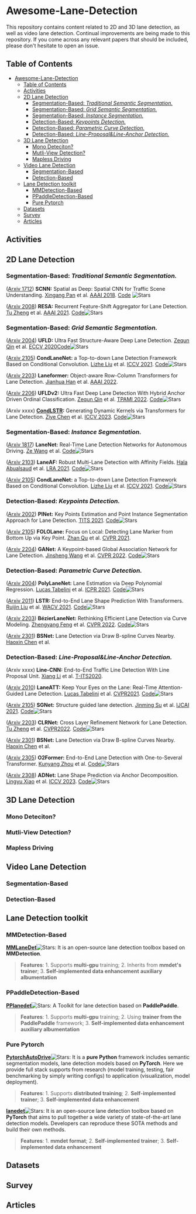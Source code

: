 # Awesome-Lane-Detection

This repository contains content related to 2D and 3D lane detection, as well as video lane detection.
Continual improvements are being made to this repository. If you come across any relevant papers that should be included, please don't hesitate to open an issue.

## Table of Contents

- [Awesome-Lane-Detection](#awesome-lane-detection)
  - [Table of Contents](#table-of-contents)
  - [Activities](#activities)
  - [2D Lane Detection](#2d-lane-detection)
    - [Segmentation-Based: *Traditional Semantic Segmentation.*](#segmentation-based-traditional-semantic-segmentation)
    - [Segmentation-Based: *Grid Semantic Segmentation.*](#segmentation-based-grid-semantic-segmentation)
    - [Segmentation-Based: *Instance Segmentation.*](#segmentation-based-instance-segmentation)
    - [Detection-Based: *Keypoints Detection.*](#detection-based-keypoints-detection)
    - [Detection-Based: *Parametric Curve Detection.*](#detection-based-parametric-curve-detection)
    - [Detection-Based: *Line-Proposal\&Line-Anchor Detection.*](#detection-based-line-proposalline-anchor-detection)
  - [3D Lane Detection](#3d-lane-detection)
    - [Mono Deteciton?](#mono-deteciton)
    - [Mutli-View Detection?](#mutli-view-detection)
    - [Mapless Driving](#mapless-driving)
  - [Video Lane Detection](#video-lane-detection)
    - [Segmentation-Based](#segmentation-based)
    - [Detection-Based](#detection-based)
  - [Lane Detection toolkit](#lane-detection-toolkit)
    - [MMDetection-Based](#mmdetection-based)
    - [PPaddleDetection-Based](#ppaddledetection-based)
    - [Pure Pytorch](#pure-pytorch)
  - [Datasets](#datasets)
  - [Survey](#survey)
  - [Articles](#articles)

## Activities

## 2D Lane Detection

### Segmentation-Based: *Traditional Semantic Segmentation.*

([Arxiv 1712](https://arxiv.org/abs/1712.06080)) **SCNN:** Spatial as Deep: Spatial CNN for Traffic Scene Understanding. [Xingang Pan](https://dblp.uni-trier.de/search/author?author=Xingang%20Pan) et al. [AAAI 2018](https://ojs.aaai.org/index.php/AAAI/article/view/12301). [Code](https://github.com/XingangPan/SCNN) ![Stars](https://img.shields.io/github/stars/XingangPan/SCNN)

([Arxiv 2008](https://arxiv.org/abs/2008.13719)) **RESA:** Recurrent Feature-Shift Aggregator for Lane Detection. [Tu Zheng](https://dblp.uni-trier.de/pid/229/4199.html) et al. [AAAI 2021](https://ojs.aaai.org/index.php/AAAI/article/view/16469). [Code](https://github.com/ZJULearning/resa)![Stars](https://img.shields.io/github/stars/ZJULearning/resa)

### Segmentation-Based: *Grid Semantic Segmentation.*

([Arxiv 2004](https://arxiv.org/abs/2004.11757)) **UFLD:** Ultra Fast Structure-Aware Deep Lane Detection. [Zequn Qin](https://dblp.uni-trier.de/pid/204/2939.html) et al. [ECCV 2020](https://doi.org/10.1007/978-3-030-58586-0_17)[Code](https://github.com/cfzd/Ultra-Fast-Lane-Detection)![Stars](https://img.shields.io/github/stars/cfzd/Ultra-Fast-Lane-Detection)

([Arxiv 2105](https://arxiv.org/abs/2105.05003)) **CondLaneNet:** a Top-to-down Lane Detection Framework Based on Conditional Convolution. [Lizhe Liu](https://dblp.uni-trier.de/pid/193/8041.html) et al. [ICCV 2021](https://doi.org/10.1109/ICCV48922.2021.00375). [Code](https://github.com/aliyun/conditional-lane-detection)![Stars](https://img.shields.io/github/stars/aliyun/conditional-lane-detection)

([Arxiv 2203](https://arxiv.org/abs/2203.09830)) **Laneformer:** Object-aware Row-Column Transformers for Lane Detection. [Jianhua Han](https://dblp.uni-trier.de/pid/29/6207.html) et al. [AAAI 2022](https://ojs.aaai.org/index.php/AAAI/article/view/19961).

([Arxiv 2206](https://arxiv.org/abs/2206.07389)) **UFLDv2:** Ultra Fast Deep Lane Detection With Hybrid Anchor Driven Ordinal Classification. [Zequn Qin](https://dblp.uni-trier.de/pid/204/2939.html) et al. [TPAMI 2022](https://ieeexplore.ieee.org/document/9795098). [Code](https://github.com/cfzd/Ultra-Fast-Lane-Detection-v2)![Stars](https://img.shields.io/github/stars/cfzd/Ultra-Fast-Lane-Detection-v2)

(Arxiv xxxx) **[CondLSTR](https://paperswithcode.com/paper/generating-dynamic-kernels-via-transformers):** Generating Dynamic Kernels via Transformers for Lane Detection. [Ziye Chen](https://dblp.uni-trier.de/pid/208/1746.html) et al. [ICCV 2023](https://openaccess.thecvf.com//content/ICCV2023/html/Chen_Generating_Dynamic_Kernels_via_Transformers_for_Lane_Detection_ICCV_2023_paper.html). [Code](https://github.com/czyczyyzc/CondLSTR)![Stars](https://img.shields.io/github/stars/czyczyyzc/CondLSTR)

### Segmentation-Based: *Instance Segmentation.*

([Arxiv 1817](https://arxiv.org/abs/1807.01726)) **LaneNet:** Real-Time Lane Detection Networks for Autonomous Driving. [Ze Wang](https://dblp.uni-trier.de/search/author?author=Ze%20Wang) et al. [Code](https://paperswithcode.com/paper/lanenet-real-time-lane-detection-networks-for)![Stars](https://img.shields.io/github/stars/klintan/pytorch-lanenet)

([Arxiv 2103](https://arxiv.org/abs/2103.12040)) **LaneAF:** Robust Multi-Lane Detection with Affinity Fields. [Hala Abualsaud](https://dblp.uni-trier.de/pid/288/0904.html) et al. [LRA 2021](https://doi.org/10.1109/LRA.2021.3098066). [Code](https://github.com/sel118/LaneAF)![Stars](https://img.shields.io/github/stars/sel118/LaneAF)

([Arxiv 2105](https://arxiv.org/abs/2105.05003)) **CondLaneNet:** a Top-to-down Lane Detection Framework Based on Conditional Convolution. [Lizhe Liu](https://dblp.uni-trier.de/pid/193/8041.html) et al. [ICCV 2021](https://doi.org/10.1109/ICCV48922.2021.00375). [Code](https://github.com/aliyun/conditional-lane-detection)![Stars](https://img.shields.io/github/stars/aliyun/conditional-lane-detection)

### Detection-Based: *Keypoints Detection.*

([Arxiv 2002](https://arxiv.org/abs/2002.06604)) **PINet:** Key Points Estimation and Point Instance Segmentation Approach for Lane Detection. [TITS 2021](https://doi.org/10.1109/TITS.2021.3088488). [Code](https://paperswithcode.com/paper/key-points-estimation-and-point-instance)![Stars](https://img.shields.io/github/stars/koyeongmin/PINet)

([Arxiv 2105](https://arxiv.org/abs/2105.13680)) **FOLOLane:** Focus on Local: Detecting Lane Marker from Bottom Up via Key Point. [Zhan Qu](https://dblp.uni-trier.de/pid/37/6980.html) et al. [CVPR 2021](https://doi.org/10.1109/CVPR46437.2021.01390).

([Arxiv 2204](https://arxiv.org/abs/2204.07335)) **GANet:** A Keypoint-based Global Association Network for Lane Detection. [Jinsheng Wang](https://dblp.uni-trier.de/pid/61/3609.html) et al. [CVPR 2022](https://doi.org/10.1109/CVPR52688.2022.00145). [Code](https://github.com/Wolfwjs/GANet)![Stars](https://img.shields.io/github/stars/Wolfwjs/GANet)

### Detection-Based: *Parametric Curve Detection.*

([Arxiv 2004](https://arxiv.org/abs/2004.10924)) **PolyLaneNet:** Lane Estimation via Deep Polynomial Regression. [Lucas Tabelini](https://dblp.uni-trier.de/pid/228/1702.html?q=Lucas%20Tabelini%20Torres) et al. [ICPR 2021](https://doi.org/10.1109/ICPR48806.2021.9412265). [Code](https://github.com/lucastabelini/PolyLaneNet)![Stars](https://img.shields.io/github/stars/lucastabelini/PolyLaneNet)

([Arxiv 2011](https://arxiv.org/abs/2011.04233)) **LSTR:** End-to-End Lane Shape Prediction With Transformers. [Ruijin Liu](https://dblp.uni-trier.de/pid/254/7956.html) et al. [WACV 2021](https://doi.org/10.1109/WACV48630.2021.00374). [Code](https://github.com/liuruijin17/LSTR)![Stars](https://img.shields.io/github/stars/liuruijin17/LSTR)

([Arxiv 2203](https://arxiv.org/abs/2203.02431)) **BézierLaneNet:** Rethinking Efficient Lane Detection via Curve Modeling. [Zhengyang Feng](https://dblp.uni-trier.de/pid/263/3128.html) et al. [CVPR 2022](https://doi.org/10.1109/CVPR52688.2022.01655). [Code](https://github.com/voldemortX/pytorch-auto-drive)![Stars](https://img.shields.io/github/stars/voldemortX/pytorch-auto-drive)

([Arxiv 2301](https://arxiv.org/abs/2301.06910)) **BSNet:** Lane Detection via Draw B-spline Curves Nearby. [Haoxin Chen](https://dblp.uni-trier.de/pid/271/5537.html) et al.

### Detection-Based: *Line-Proposal&Line-Anchor Detection.*

(Arxiv xxxx) **Line-CNN:** End-to-End Traffic Line Detection With Line Proposal Unit. [Xiang Li](https://dblp.uni-trier.de/pid/40/1491-41.html) et al. [T-ITS2020](https://doi.org/10.1109/TITS.2019.2890870).

([Arxiv 2010](https://arxiv.org/abs/2010.12035)) **LaneATT:** Keep Your Eyes on the Lane: Real-Time Attention-Guided Lane Detection. [Lucas Tabelini](https://dblp.uni-trier.de/pid/228/1702.html) et al. [CVPR2021](https://doi.org/10.1109/CVPR46437.2021.00036). [Code](https://github.com/lucastabelini/LaneATT)![Stars](https://img.shields.io/github/stars/lucastabelini/LaneATT)

([Arxiv 2105](https://arxiv.org/abs/2105.05403)) **SGNet:** Structure guided lane detection. [Jinming Su](https://dblp.uni-trier.de/pid/222/3106.html) et al. [IJCAI 2021](https://www.ijcai.org/proceedings/2021/138). [Code](https://github.com/Jinming-Su/SGNet)![Stars](https://img.shields.io/github/stars/Jinming-Su/SGNet)

([Arxiv 2203](https://arxiv.org/abs/2203.10350)) **CLRNet:** Cross Layer Refinement Network for Lane Detection. [Tu Zheng](https://dblp.uni-trier.de/pid/229/4199.html) et al. [CVPR2022](https://doi.org/10.1109/CVPR52688.2022.00097). [Code](https://github.com/Turoad/CLRNet)![Stars](https://img.shields.io/github/stars/Turoad/CLRNet)

([Arxiv 2301](https://arxiv.org/abs/2301.06910)) **BSNet:** Lane Detection via Draw B-spline Curves Nearby. [Haoxin Chen](https://dblp.uni-trier.de/pid/271/5537.html) et al.

([Arxiv 2305](https://arxiv.org/abs/2305.00675)) **O2Former:** End-to-End Lane Detection with One-to-Several Transformer. [Kunyang Zhou](https://dblp.uni-trier.de/pid/346/0680.html) et al. [Code](https://github.com/zkyseu/O2SFormer)![Stars](https://img.shields.io/github/stars/zkyseu/O2SFormer)

([Arxiv 2308](https://arxiv.org/abs/2308.10481)) **ADNet:** Lane Shape Prediction via Anchor Decomposition. [Lingyu Xiao](https://dblp.uni-trier.de/pid/355/3184.html) et al. [ICCV 2023](https://doi.org/10.1109/ICCV51070.2023.00589). [Code](https://github.com/sephirex-x/adnet)![Stars](https://img.shields.io/github/stars/sephirex-x/adnet)

## 3D Lane Detection

### Mono Deteciton?

### Mutli-View Detection?

### Mapless Driving

## Video Lane Detection

### Segmentation-Based

### Detection-Based

## Lane Detection toolkit

### MMDetection-Based

**[MMLaneDet](https://github.com/Yzichen/mmLaneDet)**![Stars](https://img.shields.io/github/stars/Yzichen/mmLaneDet): It is an open-source lane detection toolbox based on **MMDetection**.

> **Features**: 1. Supports **multi-gpu** training; 2. Inherits from **mmdet's trainer**; 3. **Self-implemented data enhancement** **auxiliary albumentation**

### PPaddleDetection-Based

**[PPlanedet](https://github.com/zkyseu/PPlanedet)**![Stars](https://img.shields.io/github/stars/zkyseu/PPlanedet): A Toolkit for lane detection based on **PaddlePaddle**.

> **Features**: 1. Supports **multi-gpu** training; 2. Using **trainer from the PaddlePaddle** framework; 3. **Self-implemented data enhancement auxiliary albumentation**

### Pure Pytorch

**[PytorchAutoDrive](https://github.com/voldemortX/pytorch-auto-drive)**![Stars](https://img.shields.io/github/stars/voldemortX/pytorch-auto-drive): It is a **pure Python** framework includes semantic segmentation models, lane detection models based on  **PyTorch**. Here we provide full stack supports from research (model training, testing, fair benchmarking by simply writing configs) to application (visualization, model deployment).

> **Features**: 1. Supports **distributed training**; 2. **Self-implemented trainer**; 3. **Self-implemented data enhancement**

**[lanedet](https://github.com/Turoad/lanedet)**![Stars](https://img.shields.io/github/stars/Turoad/lanedet?style=social): It is an open-source lane detection toolbox based on **PyTorch** that aims to pull together a wide variety of state-of-the-art lane detection models. Developers can reproduce these SOTA methods and build their own methods.

> **Features**: 1. **mmdet format**; 2. **Self-implemented trainer**; 3. **Self-implemented data enhancement**

## Datasets

## Survey

## Articles

